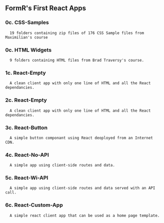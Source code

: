 ## FormR's First React Apps

  ### 0c. CSS-Samples 
      19 folders containing zip files of 176 CSS Sample files from Maximilian's course
      
  ### 0c. HTML Widgets 
      9 folders containing HTML files from Brad Traversy's course.

  ### 1c. React-Empty 
      A clean client app with only one line of HTML and all the React dependancies.

  ### 2c. React-Empty 
      A clean client app with only one line of HTML and all the React dependancies.

  ### 3c. React-Button 
      A simple button componant using React deoployed from an Internet CDN.

  ### 4c. React-No-API 
      A simple app using client-side routes and data.

  ### 5c. React-Wi-API 
      A simple app using client-side routes and data served with an API call.

  ### 6c. React-Custom-App 
      A simple react client app that can be used as a home page template.
